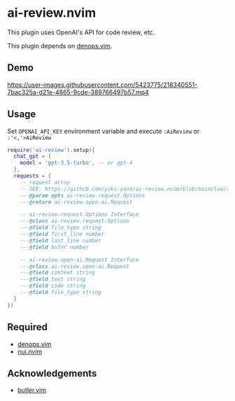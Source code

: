 # ai-review.nvim

This plugin uses OpenAI's API for code review, etc.

This plugin depends on [denops.vim](https://github.com/vim-denops/denops.vim).

## Demo

https://user-images.githubusercontent.com/5423775/218340551-7bac325a-d21e-4865-9cde-389766497b57.mp4

## Usage

Set `OPENAI_API_KEY` environment variable and execute `:AiReview` or `:'<,'>AiReview`

```lua
require('ai-review').setup({
  chat_gpt = {
    model = 'gpt-3.5-turbo', -- or gpt-4
  },
  requests = {
    -- request array
    -- SEE: https://github.com/yuki-yano/ai-review.nvim/blob/main/lua/ai-review/open-ai/request.lua
    ---@param opts ai-review.request.Options
    ---@return ai-review.open-ai.Request

    -- ai-review.request.Options Interface
    ---@class ai-review.request.Options
    ---@field file_type string
    ---@field first_line number
    ---@field last_line number
    ---@field bufnr number

    -- ai-review.open-ai.Request Interface
    ---@class ai-review.open-ai.Request
    ---@field context string
    ---@field text string
    ---@field code string
    ---@field file_type string
  }
})
```

## Required

- [denops.vim](https://github.com/vim-denops/denops.vim)
- [nui.nvim](https://github.com/MunifTanjim/nui.nvim)

## Acknowledgements

- [butler.vim](https://github.com/lambdalisue/butler.vim)
